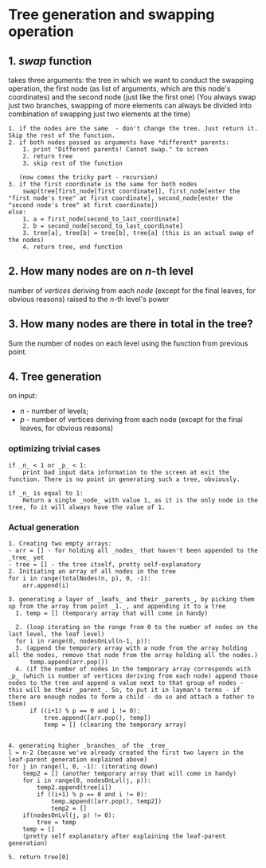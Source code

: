 # Tree generation and swapping operation

## 1. _swap_ function
  takes three arguments: the tree in which we want to conduct the swapping operation, the first node (as list of arguments, which are this node's coordinates) and the second node (just like the first one) (You always swap just two branches, swapping of more elements can always be divided into combination of swapping just two elements at the time)
  
    1. if the nodes are the same  - don't change the tree. Just return it. Skip the rest of the function.
    2. if both nodes passed as arguments have *different* parents:
        1. print "Different parents! Cannot swap." to screen
        2. return tree
        3. skip rest of the function
        
       (now comes the tricky part - recursion)
    3. if the first coordinate is the same for both nodes
        swap(tree[first_node[first coordinate]], first_node[enter the "first node's tree" at first coordinate], second_node[enter the "second node's tree" at first coordinate])
    else:
        1. a = first_node[second_to_last_coordinate] 
        2. b = second_node[second_to_last_coordinate]
        3. tree[a], tree[b] = tree[b], tree[a] (this is an actual swap of the nodes)
        4. return tree, end function

## 2. How many nodes are on _n_-th level
  number of _vertices_ deriving from each _node_ (except for the final leaves, for obvious reasons) raised to the _n_-th level's power  

## 3. How many nodes are there in total in the tree?
  Sum the number of nodes on each level using the function from previous point.

## 4. Tree generation
on input:
  - _n_ - number of levels;
  - _p_ - number of vertices deriving from each node (except for the final leaves, for obvious reasons)
  
  ### optimizing trivial cases
    if _n_ < 1 or _p_ < 1:
        print bad input data information to the screen at exit the function. There is no point in generating such a tree, obviously.
  
    if _n_ is equal to 1:
        Return a single _node_ with value 1, as it is the only node in the tree, fo it will always have the value of 1.
    
  ### Actual generation
    1. Creating two empty arrays: 
    - arr = [] - for holding all _nodes_ that haven't been appended to the _tree_ yet
    - tree = [] - the tree itself, pretty self-explanatory 
    2. Initiating an array of all nodes in the tree
    for i in range(totalNodes(n, p), 0, -1):
        arr.append(i)

    3. generating a layer of _leafs_ and their _parents_, by picking them up from the array from point _1._, and appending it to a tree
      1. temp = [] (temporary array that will come in handy)
      
      2. (loop iterating on the range from 0 to the number of nodes on the last level, the leaf level)
      for i in range(0, nodesOnLvl(n-1, p)):
      3. (append the temporary array with a node from the array holding all the nodes, remove that node from the array holding all the nodes.)
          temp.append(arr.pop()) 
      4. (if the number of nodes in the temporary array corresponds with _p_ (which is number of vertices deriving from each node) append those nodes to the tree and append a value next to that group of nodes - this will be their _parent_. So, to put it in layman's terms - if there are enough nodes to form a child - do so and attach a father to them)
          if ((i+1) % p == 0 and i != 0):
              tree.append([arr.pop(), temp])
              temp = [] (clearing the temporary array)

              
    4. generating higher _branches_ of the _tree_
    l = n-2 (because we've already created the first two layers in the leaf-parent generation explained above)
    for j in range(l, 0, -1): (iterating down)
        temp2 = [] (another temporary array that will come in handy)
        for i in range(0, nodesOnLvl(j, p)):
            temp2.append(tree[i])
            if ((i+1) % p == 0 and i != 0):
                temp.append([arr.pop(), temp2])
                temp2 = []
        if(nodesOnLvl(j, p) != 0):
            tree = temp
        temp = []
        (pretty self explanatory after explaining the leaf-parent generation)

    5. return tree[0]
